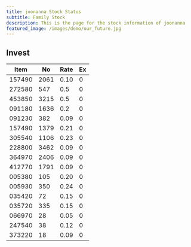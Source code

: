 ```yaml
---
title: joonanna Stock Status
subtitle: Family Stock 
description: This is the page for the stock information of joonanna
featured_image: /images/demo/our_future.jpg
---
```


## Invest

|  Item  | No | Rate | Ex   |
|--------|----|------|------|
| 157490 |2061| 0.10 |    0 | 
| 272580 | 547| 0.5  |    0 |
| 453850 |3215| 0.5  |    0 |
| 091180 |1636| 0.2  |    0 |
| 091230 | 382| 0.09 |    0 | 
| 157490 |1379| 0.21 |    0 | 
| 305540 |1106| 0.23 |    0 | 
| 228800 |3462| 0.09 |    0 |  
| 364970 |2406| 0.09 |    0 |  
| 412770 |1791| 0.09 |    0 | 
| 005380 | 105| 0.20 |    0 | 
| 005930 | 350| 0.24 |    0 | 
| 035420 | 72 | 0.15 |    0 | 
| 035720 | 335| 0.15 |    0 | 
| 066970 | 28 | 0.05 |    0 | 
| 247540 | 38 | 0.12 |    0 | 
| 373220 | 18 | 0.09 |    0 | 
